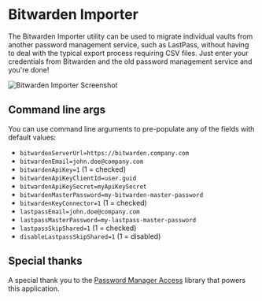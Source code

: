 # Bitwarden Importer

The Bitwarden Importer utility can be used to migrate individual vaults from another password management service, such as LastPass, without having to deal with the typical export process requiring CSV files. Just enter your credentials from Bitwarden and the old password management service and you're done!

![Bitwarden Importer Screenshot](https://user-images.githubusercontent.com/1190944/236015514-76f2c282-73c3-442a-95a4-698c929e6ad5.png)

## Command line args

You can use command line arguments to pre-populate any of the fields with default values:

- `bitwardenServerUrl=https://bitwarden.company.com`
- `bitwardenEmail=john.doe@company.com`
- `bitwardenApiKey=1` (1 = checked)
- `bitwardenApiKeyClientId=user.guid`
- `bitwardenApiKeySecret=myApiKeySecret`
- `bitwardenMasterPassword=my-bitwarden-master-password`
- `bitwardenKeyConnector=1` (1 = checked)
- `lastpassEmail=john.doe@company.com`
- `lastpassMasterPassword=my-lastpass-master-password`
- `lastpassSkipShared=1` (1 = checked)
- `disableLastpassSkipShared=1` (1 = disabled)

## Special thanks

A special thank you to the [Password Manager Access](https://github.com/detunized/password-manager-access) library that powers this application.
